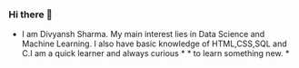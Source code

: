 ### Hi there 👋
* I am Divyansh Sharma. My main interest lies in Data Science and Machine Learning. I also have basic knowledge of HTML,CSS,SQL and C.I am a quick learner and always curious *   * to learn something new. *

<!--
**divyanshsharma11/divyanshsharma11** is a ✨ _special_ ✨ repository because its `README.md` (this file) appears on your GitHub profile.

Here are some ideas to get you started:

- 🔭 I’m currently working on ...
- 🌱 I’m currently learning ...
- 👯 I’m looking to collaborate on ...
- 🤔 I’m looking for help with ...
- 💬 Ask me about ...
- 📫 How to reach me: ...
- 😄 Pronouns: ...
- ⚡ Fun fact: ...
-->
